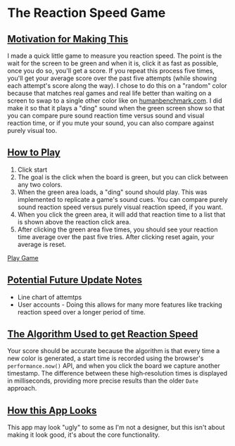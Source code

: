 ﻿<h1>The Reaction Speed Game</h1>

<h2><u>Motivation for Making This</u></h2>
<p>I made a quick little game to measure you reaction speed. The point is the wait for the screen to be green and when it is, click it as fast as possible, once you do so, you'll get a score. If you repeat this process five times, you'll get your average score over the past five attempts (while showing each attempt's score along the way). I chose to do this on a "random" color because that matches real games and real life better than waiting on a screen to swap to a single other color like on <a href="https://humanbenchmark.com/tests/reactiontime">humanbenchmark.com</a>. I did make it so that it plays a "ding" sound when the green screen show so that you can compare pure sound reaction time versus sound and visual reaction time, or if you mute your sound, you can also compare against purely visual too.</p>

<h2><u>How to Play</u></h2>
<ol>
    <li>Click start</li>
    <li>The goal is the click when the board is green, but you can click between any two colors.</li>
    <li>When the green area loads, a "ding" sound should play. This was implemented to replicate a game's sound cues. You can compare purely sound reaction speed versus purely visual reaction speed, if you want.</li>
    <li>When you click the green area, it will add that reaction time to a list that is shown above the reaction click area.</li>
    <li>After clicking the green area five times, you should see your reaction time average over the past five tries. After clicking reset again, your average is reset.</li>
</ol>

<p><a href="https://lighthearted-pastelito-14d999.netlify.app/">Play Game</a></p>

<h2><u>Potential Future Update Notes</u></h2>
<ul>
    <li>Line chart of attemtps</li>
    <li>User accounts - Doing this allows for many more features like tracking reaction speed over a longer period of time.</li>
</ul>

<h2><u>The Algorithm Used to get Reaction Speed</u></h2>
<p>Your score should be accurate because the algorithm is that every time a new color is generated, a start time is recorded using the browser's <code>performance.now()</code> API, and when you click the board we capture another timestamp. The difference between these high&#x2011;resolution times is displayed in milliseconds, providing more precise results than the older <code>Date</code> approach.</p>

<h2><u>How this App Looks</u></h2>
<p>This app may look "ugly" to some as I'm not a designer, but this isn't about making it look good, it's about the core functionality.</p>
